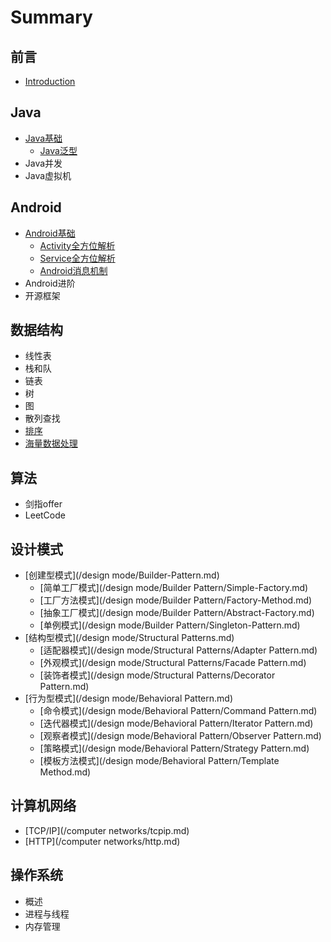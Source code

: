 # Summary

## 前言

* [Introduction](README.md)

## Java

* [Java基础](/java/basis.md)
  * [Java泛型](/java/basis/genericity.md)
* Java并发
* Java虚拟机

## Android

* [Android基础](/android/basis.md)
  * [Activity全方位解析](/android/basis/activity.md)
  * [Service全方位解析](/android/basis/service.md)
  * [Android消息机制](/android/basis/message-mechanism.md)
* Android进阶
* 开源框架

## 数据结构

* 线性表
* 栈和队
* 链表
* 树
* 图
* 散列查找
* [排序](/data-structure/sort.md)
* [海量数据处理](/data-structure/mass_data_processing.md)

## 算法

* 剑指offer
* LeetCode

## 设计模式

* [创建型模式](/design mode/Builder-Pattern.md)
  * [简单工厂模式](/design mode/Builder Pattern/Simple-Factory.md)
  * [工厂方法模式](/design mode/Builder Pattern/Factory-Method.md)
  * [抽象工厂模式](/design mode/Builder Pattern/Abstract-Factory.md)
  * [单例模式](/design mode/Builder Pattern/Singleton-Pattern.md)
* [结构型模式](/design mode/Structural Patterns.md)
  * [适配器模式](/design mode/Structural Patterns/Adapter Pattern.md)
  * [外观模式](/design mode/Structural Patterns/Facade Pattern.md)
  * [装饰者模式](/design mode/Structural Patterns/Decorator Pattern.md)
* [行为型模式](/design mode/Behavioral Pattern.md)
  * [命令模式](/design mode/Behavioral Pattern/Command Pattern.md)
  * [迭代器模式](/design mode/Behavioral Pattern/Iterator Pattern.md)
  * [观察者模式](/design mode/Behavioral Pattern/Observer Pattern.md)
  * [策略模式](/design mode/Behavioral Pattern/Strategy Pattern.md)
  * [模板方法模式](/design mode/Behavioral Pattern/Template Method.md)

## 计算机网络

* [TCP/IP](/computer networks/tcpip.md)
* [HTTP](/computer networks/http.md)

## 操作系统

* 概述
* 进程与线程
* 内存管理



